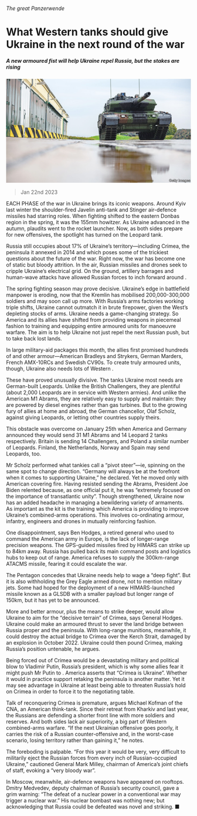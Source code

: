###### The great Panzerwende

# What Western tanks should give Ukraine in the next round of the war 

##### A new armoured fist will help Ukraine repel Russia, but the stakes are rising 

![image](images/20230128_EUP004.jpg) 

> Jan 22nd 2023 


EACH PHASE of the war in Ukraine brings its iconic weapons. Around Kyiv last winter the shoulder-fired Javelin anti-tank and Stinger air-defence missiles had starring roles. When fighting shifted to the eastern Donbas region in the spring, it was the 155mm howitzer. As Ukraine advanced in the autumn, plaudits went to the  rocket launcher. Now, as both sides prepare for new offensives, the spotlight has turned on the Leopard tank.

Russia still occupies about 17% of Ukraine’s territory—including Crimea, the peninsula it annexed in 2014 and which poses some of the trickiest questions about the future of the war. Right now, the war has become one of static but bloody attrition. In the air, Russian missiles and drones seek to cripple Ukraine’s electrical grid. On the ground, artillery barrages and human-wave attacks have allowed Russian forces to inch forward around . 

The spring fighting season may prove decisive. Ukraine’s edge in battlefield manpower is eroding, now that the Kremlin has mobilised 200,000-300,000 soldiers and may soon call up more. With Russia’s arms factories working triple shifts, Ukraine cannot outmatch it in brute firepower, given the West’s depleting stocks of arms. Ukraine needs a game-changing strategy. So America and its allies have shifted from providing weapons in piecemeal fashion to training and equipping entire armoured units for manoeuvre warfare. The aim is to help Ukraine not just repel the next Russian push, but to take back lost lands.

In large military-aid packages this month, the allies first promised hundreds of  and other armour—American Bradleys and Strykers, German Marders, French AMX-10RCs and Swedish CV90s. To create truly armoured units, though, Ukraine also needs lots of Western . 

These have proved unusually divisive. The tanks Ukraine most needs are German-built Leopards. Unlike the British Challengers, they are plentiful (about 2,000 Leopards are in service with Western armies). And unlike the American M1 Abrams, they are relatively easy to supply and maintain: they are powered by diesel engines rather than gas turbines. But to the growing fury of allies at home and abroad, the German chancellor, Olaf Scholz,  against giving Leopards, or letting other countries supply theirs. 

This obstacle was overcome on January 25th when America and Germany announced they would send 31 M1 Abrams and 14 Leopard 2 tanks respectively. Britain is sending 14 Challengers, and Poland a similar number of Leopards. Finland, the Netherlands, Norway and Spain may send Leopards, too.

Mr Scholz performed what tankies call a “pivot steer”—ie, spinning on the same spot to change direction. “Germany will always be at the forefront when it comes to supporting Ukraine,” he declared. Yet he moved only with American covering fire. Having resisted sending the Abrams, President Joe Biden relented because, as one official put it, he was “extremely focused on the importance of transatlantic unity”. Though strengthened, Ukraine now has an added headache in managing a bewildering variety of armaments. As important as the kit is the training which America is providing to improve Ukraine’s combined-arms operations. This involves co-ordinating armour, infantry, engineers and drones in mutually reinforcing fashion. 

One disappointment, says Ben Hodges, a retired general who used to command the American army in Europe, is the lack of longer-range precision weapons. The GPS-guided missiles fired by HIMARS can strike up to 84km away. Russia has pulled back its main command posts and logistics hubs to keep out of range. America refuses to supply the 300km-range ATACMS missile, fearing it could escalate the war.

The Pentagon concedes that Ukraine needs help to wage a “deep fight”. But it is also withholding the Grey Eagle armed drone, not to mention military jets. Some had hoped for the deployment of a new HIMARS-launched missile known as a GLSDB with a smaller payload but longer range of 150km, but it has yet to be announced.

More and better armour, plus the means to strike deeper, would allow Ukraine to aim for the “decisive terrain” of Crimea, says General Hodges. Ukraine could make an armoured thrust to sever the land bridge between Russia proper and the peninsula. With long-range munitions, meanwhile, it could destroy the actual bridge to Crimea over the Kerch Strait, damaged by an explosion in October 2022. Ukraine could then pound Crimea, making Russia’s position untenable, he argues.

Being forced out of Crimea would be a devastating military and political blow to Vladimir Putin, Russia’s president, which is why some allies fear it might push Mr Putin to . America asserts that “Crimea is Ukraine”. Whether it would in practice support retaking the peninsula is another matter. Yet it may see advantage in Ukraine at least being able to threaten Russia’s hold on Crimea in order to force it to the negotiating table.

Talk of reconquering Crimea is premature, argues Michael Kofman of the CNA, an American think-tank. Since their retreat from Kharkiv and  last year, the Russians are defending a shorter front line with more soldiers and reserves. And both sides lack air superiority, a big part of Western combined-arms warfare. “If the next Ukrainian offensive goes poorly, it carries the risk of a Russian counter-offensive and, in the worst-case scenario, losing territory rather than gaining it,” he notes.

The foreboding is palpable. “For this year it would be very, very difficult to militarily eject the Russian forces from every inch of Russian-occupied Ukraine,” cautioned General Mark Milley, chairman of America’s joint chiefs of staff, evoking a “very bloody war”. 

In Moscow, meanwhile, air-defence weapons have appeared on rooftops. Dmitry Medvedev, deputy chairman of Russia’s security council, gave a grim warning: “The defeat of a nuclear power in a conventional war may trigger a nuclear war.” His nuclear bombast was nothing new; but acknowledging that Russia could be defeated was novel and striking. ■

